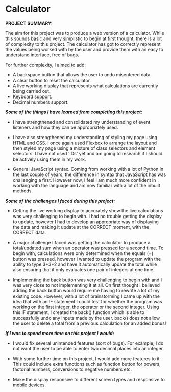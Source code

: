 # Calculator

**PROJECT SUMMARY:**

The aim for this project was to produce a web version of a calculator. While this sounds basic and very simplistic to begin at first thought, there is a lot of complexity to this project. The calculator has got to correctly represent the values being worked with by the user and provide them with an easy to understand interface, free of bugs.

For further complexity, I aimed to add:
- A backspace button that allows the user to undo misentered data.
- A clear button to reset the calculator.
- A live working display that represents what calculations are currently being carried out.
- Keyboard support.
- Decimal numbers support.

_**Some of the things I have learned from completing this project:**_

- I have strengthened and consolidated my understanding of event listeners and how they can be appropriately used. 

- I have also strengthened my understanding of styling my page using HTML and CSS. I once again used Flexbox to arrange the layout and then styled my page using a mixture of class selectors and element selectors. I have not used 'IDs' yet and am going to research if I should be actively using them in my work.

- General JavaScript syntax. Coming from working with a lot of Python in the last couple of years, the difference in syntax that JavaScript has was challenging a first. However now, I feel I am much more confident in working with the language and am now familiar with a lot of the inbuilt methods.

_**Some of the challenges I faced during this project:**_

- Getting the live working display to accurately show the live calculations was very challenging to begin with. I had no trouble getting the display to update, however I had to develop an appropriate way of displaying the data and making it update at the CORRECT moment, with the CORRECT data.

- A major challenge I faced was getting the calculator to produce a total/updated sum when an operator was pressed for a second time. To begin with, calculations were only determined when the equals (=) button was pressed, however I wanted to update the program with the ability to type 3+3+2 and have it automatically update the total while also ensuring that it only evaluates one pair of integers at one time.

- Implementing the back button was very challenging to begin with and I was very close to not implementing it at all. On first thought I believed adding the back button would require me having to rewrite a lot of my existing code. However, with a lot of brainstorming I came up with the idea that with an IF statement I could test for whether the program was working on the first integer, the operator or the second integer. Using this IF statement, I created the back() function which is able to successfully undo any inputs made by the user. back() does not allow the user to delete a total from a previous calculation for an added bonus!

_**If I was to spend more time on this project I would:**_

- I would fix several unintended features (sort of bugs). For example, I do not want the user to be able to enter two decimal places into an integer.

- With some further time on this project, I would add more features to it. This could include extra functions such as function button for powers, factorial numbers, conversions to negative numbers etc.

- Make the display responsive to different screen types and responsive to mobile devices.
